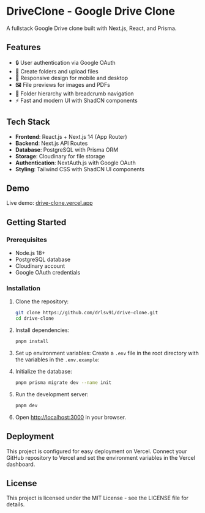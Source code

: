 # DriveClone - Google Drive Clone

A fullstack Google Drive clone built with Next.js, React, and Prisma.

## Features

- 🔒 User authentication via Google OAuth
- 📁 Create folders and upload files
- 📱 Responsive design for mobile and desktop
- 🖼️ File previews for images and PDFs
- 🌳 Folder hierarchy with breadcrumb navigation
- ⚡ Fast and modern UI with ShadCN components

## Tech Stack

- **Frontend**: React.js + Next.js 14 (App Router)
- **Backend**: Next.js API Routes
- **Database**: PostgreSQL with Prisma ORM
- **Storage**: Cloudinary for file storage
- **Authentication**: NextAuth.js with Google OAuth
- **Styling**: Tailwind CSS with ShadCN UI components

## Demo

Live demo: [drive-clone.vercel.app](https://drive-clone-7cyl.vercel.app)

## Getting Started

### Prerequisites

- Node.js 18+
- PostgreSQL database
- Cloudinary account
- Google OAuth credentials

### Installation

1. Clone the repository:

   ```bash
   git clone https://github.com/drlsv91/drive-clone.git
   cd drive-clone
   ```

2. Install dependencies:

   ```bash
   pnpm install
   ```

3. Set up environment variables:
   Create a `.env` file in the root directory with the variables in the `.env.example`:

4. Initialize the database:

   ```bash
   pnpm prisma migrate dev --name init
   ```

5. Run the development server:

   ```bash
   pnpm dev
   ```

6. Open [http://localhost:3000](http://localhost:3000) in your browser.

## Deployment

This project is configured for easy deployment on Vercel. Connect your GitHub repository to Vercel and set the environment variables in the Vercel dashboard.

## License

This project is licensed under the MIT License - see the LICENSE file for details.
